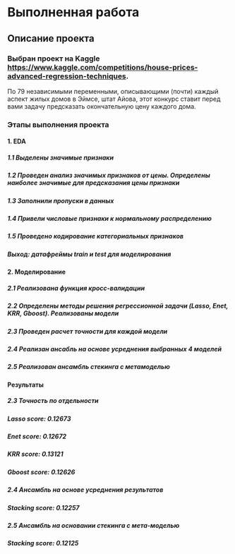 # Выполненная работа
## Описание проекта

### Выбран проект на  Kaggle https://www.kaggle.com/competitions/house-prices-advanced-regression-techniques. 

По 79 независимыми переменными, описывающими (почти) каждый аспект жилых домов в Эймсе, штат Айова, этот конкурс ставит перед вами задачу предсказать окончательную цену каждого дома.

### Этапы выполнения проекта 
#### 1. EDA 
##### 1.1 Выделены значимые признаки
##### 1.2 Проведен анализ значимых признаков от цены. Определены наиболее значимые для предсказания цены признаки 
##### 1.3 Заполнили пропуски в данных
##### 1.4 Привели числовые признаки к нормальному распределению
##### 1.5 Проведено кодирование категориальных признаков
##### Выход: датафреймы  train и test для моделирования

#### 2. Моделирование
##### 2.1 Реализована функция кросс-валидации
##### 2.2 Определены методы решения регрессионной задачи (Lasso, Enet, KRR, Gboost). Реализованы модели
##### 2.3 Проведен расчет точности для каждой модели
##### 2.4 Реализан ансабль на основе усреднения выбранных 4 моделей
##### 2.5 Реализован ансамбль стекинга с метамоделью

#### Результаты
##### 2.3 Точность по отдельности
##### Lasso score: 0.12673
##### Enet score: 0.12672
##### KRR score: 0.13121
##### Gboost score: 0.12626
##### 2.4 Ансамбль на основе усреднения результатов
##### Stacking score: 0.12257
##### 2.5 Ансамбль на основании стекинга с мета-моделью
##### Stacking score: 0.12125









